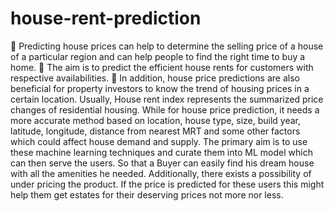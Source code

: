 # house-rent-prediction
	Predicting house prices can help to determine the selling price of a house of a particular region and can help people to find the right time to buy a home. 
	The aim is to predict the efficient house rents for customers with respective availabilities.
	In addition, house price predictions are also beneficial for property investors to know the trend of housing prices in a certain location.
Usually, House rent index represents the summarized price changes of residential housing. While for house price prediction, it needs a more accurate method based on location, house type, size, build year, latitude, longitude, distance from nearest MRT and some other factors which could affect house demand and supply. 
The primary aim is to use these machine learning techniques and curate them into ML model which can then serve the users. So that a Buyer can easily find his dream house with all the amenities he needed. Additionally, there exists a possibility of under pricing the product. If the price is predicted for these users this might help them get estates for their deserving prices not more nor less.
